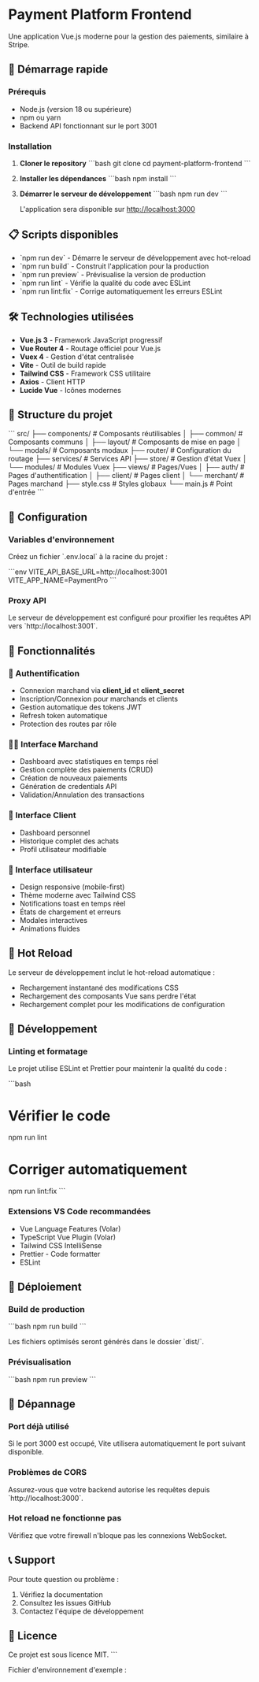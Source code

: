 # Payment Platform Frontend

Une application Vue.js moderne pour la gestion des paiements, similaire à Stripe.

## 🚀 Démarrage rapide

### Prérequis

- Node.js (version 18 ou supérieure)
- npm ou yarn
- Backend API fonctionnant sur le port 3001

### Installation

1. **Cloner le repository**
   \`\`\`bash
   git clone <repository-url>
   cd payment-platform-frontend
   \`\`\`

2. **Installer les dépendances**
   \`\`\`bash
   npm install
   \`\`\`

3. **Démarrer le serveur de développement**
   \`\`\`bash
   npm run dev
   \`\`\`

   L'application sera disponible sur [http://localhost:3000](http://localhost:3000)

## 📋 Scripts disponibles

- \`npm run dev\` - Démarre le serveur de développement avec hot-reload
- \`npm run build\` - Construit l'application pour la production
- \`npm run preview\` - Prévisualise la version de production
- \`npm run lint\` - Vérifie la qualité du code avec ESLint
- \`npm run lint:fix\` - Corrige automatiquement les erreurs ESLint

## 🛠️ Technologies utilisées

- **Vue.js 3** - Framework JavaScript progressif
- **Vue Router 4** - Routage officiel pour Vue.js
- **Vuex 4** - Gestion d'état centralisée
- **Vite** - Outil de build rapide
- **Tailwind CSS** - Framework CSS utilitaire
- **Axios** - Client HTTP
- **Lucide Vue** - Icônes modernes

## 📁 Structure du projet

\`\`\`
src/
├── components/          # Composants réutilisables
│   ├── common/         # Composants communs
│   ├── layout/         # Composants de mise en page
│   └── modals/         # Composants modaux
├── router/             # Configuration du routage
├── services/           # Services API
├── store/              # Gestion d'état Vuex
│   └── modules/        # Modules Vuex
├── views/              # Pages/Vues
│   ├── auth/          # Pages d'authentification
│   ├── client/        # Pages client
│   └── merchant/      # Pages marchand
├── style.css          # Styles globaux
└── main.js            # Point d'entrée
\`\`\`

## 🔧 Configuration

### Variables d'environnement

Créez un fichier \`.env.local\` à la racine du projet :

\`\`\`env
VITE_API_BASE_URL=http://localhost:3001
VITE_APP_NAME=PaymentPro
\`\`\`

### Proxy API

Le serveur de développement est configuré pour proxifier les requêtes API vers \`http://localhost:3001\`.

## 📱 Fonctionnalités

### 🔐 Authentification
- Connexion marchand via **client_id** et **client_secret**
- Inscription/Connexion pour marchands et clients
- Gestion automatique des tokens JWT
- Refresh token automatique
- Protection des routes par rôle

### 👨‍💼 Interface Marchand
- Dashboard avec statistiques en temps réel
- Gestion complète des paiements (CRUD)
- Création de nouveaux paiements
- Génération de credentials API
- Validation/Annulation des transactions

### 👤 Interface Client
- Dashboard personnel
- Historique complet des achats
- Profil utilisateur modifiable

### 🎨 Interface utilisateur
- Design responsive (mobile-first)
- Thème moderne avec Tailwind CSS
- Notifications toast en temps réel
- États de chargement et erreurs
- Modales interactives
- Animations fluides

## 🔄 Hot Reload

Le serveur de développement inclut le hot-reload automatique :
- Rechargement instantané des modifications CSS
- Rechargement des composants Vue sans perdre l'état
- Rechargement complet pour les modifications de configuration

## 🧪 Développement

### Linting et formatage

Le projet utilise ESLint et Prettier pour maintenir la qualité du code :

\`\`\`bash
# Vérifier le code
npm run lint

# Corriger automatiquement
npm run lint:fix
\`\`\`

### Extensions VS Code recommandées

- Vue Language Features (Volar)
- TypeScript Vue Plugin (Volar)
- Tailwind CSS IntelliSense
- Prettier - Code formatter
- ESLint

## 🚀 Déploiement

### Build de production

\`\`\`bash
npm run build
\`\`\`

Les fichiers optimisés seront générés dans le dossier \`dist/\`.

### Prévisualisation

\`\`\`bash
npm run preview
\`\`\`

## 🐛 Dépannage

### Port déjà utilisé
Si le port 3000 est occupé, Vite utilisera automatiquement le port suivant disponible.

### Problèmes de CORS
Assurez-vous que votre backend autorise les requêtes depuis \`http://localhost:3000\`.

### Hot reload ne fonctionne pas
Vérifiez que votre firewall n'bloque pas les connexions WebSocket.

## 📞 Support

Pour toute question ou problème :
1. Vérifiez la documentation
2. Consultez les issues GitHub
3. Contactez l'équipe de développement

## 📄 Licence

Ce projet est sous licence MIT.
\`\`\`

Fichier d'environnement d'exemple :
